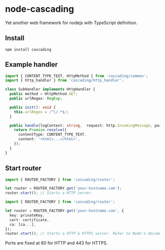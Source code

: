 # node-cascading
Yet another web framework for nodejs with TypeScript definition.

## Install
```
npm install cascading
```

## Example handler

```TypeScript
import { CONTENT_TYPE_TEXT, HttpMethod } from 'cascading/common';
import { http_handler } from 'cascading/http_handler';

class SubHandler implements HttpHandler {
  public method = HttpMethod.GET;
  public urlRegex: RegExp;

  public init(): void {
    this.urlRegex = /^\/.*$/;
  }

  public handle(logContext: string,  request: http.IncomingMessage, parsedUrl: url.Url): Promise<HttpResponse> {
    return Promise.resolve({
      contentType: CONTENT_TYPE_TEXT,
      content: '<html>...</html>',
    });
  }
}
```

## Start router

```TypeScript
import { ROUTER_FACTORY } from 'cascading/router';

let router = ROUTER_FACTORY.get('your-hostname.com');
router.start(); // Starts a HTTP server.

```

```TypeScript
import { ROUTER_FACTORY } from 'cascading/router';

let router = ROUTER_FACTORY.get('your-hostname.com', {
  key: privateKey,
  cert: certificate,
  ca: [ca...],
});
router.start(); // Starts a HTTP & HTTPS server. Refer to Node's document for HttpsOption.

```

Ports are fixed at 80 for HTTP and 443 for HTTPS.
